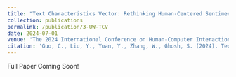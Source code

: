 ```yaml
---
title: "Text Characteristics Vector: Rethinking Human-Centered Sentiment Analysis with Emotion-Related Text Characteristics"
collection: publications
permalink: /publication/3-UW-TCV
date: 2024-07-01
venue: 'The 2024 International Conference on Human-Computer Interaction'
citation: 'Guo, C., Liu, Y., Yuan, Y., Zhang, W., Ghosh, S. (2024). Text Characteristics Vector: Rethinking Human-Centered Sentiment Analysis with Emotion-Related Text Characteristics. The 2024 International Conference on Human-Computer Interaction.'
---
```


Full Paper Coming Soon!
